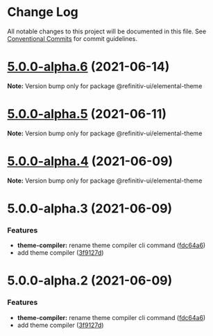 # Change Log

All notable changes to this project will be documented in this file.
See [Conventional Commits](https://conventionalcommits.org) for commit guidelines.

# [5.0.0-alpha.6](https://git.sami.int.thomsonreuters.com/elf/refinitiv-ui/compare/@refinitiv-ui/elemental-theme@5.0.0-alpha.5...@refinitiv-ui/elemental-theme@5.0.0-alpha.6) (2021-06-14)

**Note:** Version bump only for package @refinitiv-ui/elemental-theme





# [5.0.0-alpha.5](https://git.sami.int.thomsonreuters.com/elf/refinitiv-ui/compare/@refinitiv-ui/elemental-theme@5.0.0-alpha.4...@refinitiv-ui/elemental-theme@5.0.0-alpha.5) (2021-06-11)

**Note:** Version bump only for package @refinitiv-ui/elemental-theme





# [5.0.0-alpha.4](https://git.sami.int.thomsonreuters.com/elf/refinitiv-ui/compare/@refinitiv-ui/elemental-theme@5.0.0-alpha.3...@refinitiv-ui/elemental-theme@5.0.0-alpha.4) (2021-06-09)

**Note:** Version bump only for package @refinitiv-ui/elemental-theme





# 5.0.0-alpha.3 (2021-06-09)


### Features

* **theme-compiler:** rename theme compiler cli command ([fdc64a6](https://git.sami.int.thomsonreuters.com/elf/refinitiv-ui/commits/fdc64a66b5b003d3e039f3d8ebb77fe1a06e7729))
* add theme compiler ([3f9127d](https://git.sami.int.thomsonreuters.com/elf/refinitiv-ui/commits/3f9127d3eb908f2883acdc2cbf82e72432861d79))





# 5.0.0-alpha.2 (2021-06-09)


### Features

* **theme-compiler:** rename theme compiler cli command ([fdc64a6](https://git.sami.int.thomsonreuters.com/elf/refinitiv-ui/commits/fdc64a66b5b003d3e039f3d8ebb77fe1a06e7729))
* add theme compiler ([3f9127d](https://git.sami.int.thomsonreuters.com/elf/refinitiv-ui/commits/3f9127d3eb908f2883acdc2cbf82e72432861d79))
